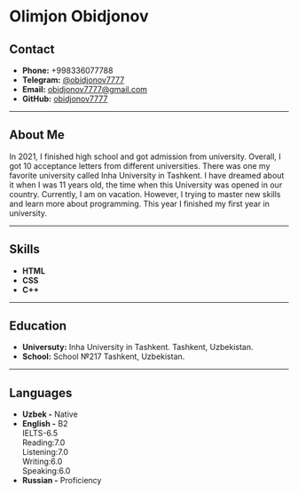 Olimjon Obidjonov
=====
Contact
---
- __Phone:__ +998336077788
- __Telegram:__ [@obidjonov7777](https://t.me/obidjonov7777)
- __Email:__ obidjonov7777@gmail.com
- __GitHub:__ [obidjonov7777](https://github.com/obidjonov7777)
---
About Me
---
<p>In 2021, I finished high school and got admission from university. Overall, I got 10 acceptance letters from different universities.
There was one my favorite university called Inha University in Tashkent. I have dreamed about it when I was 11 years old, 
the time when this University was opened in our country. 
Currently, I am on vacation. However, I trying to master new skills and learn more about programming.
This year I finished my first year in university. </p>

---
Skills
---
- __HTML__
- __CSS__
- __C++__
---
Education
---
- __Universuty:__ Inha University in Tashkent. Tashkent, Uzbekistan.
- __School:__ School №217 Tashkent, Uzbekistan.
---
Languages
---
- __Uzbek -__ Native
- __English -__ B2
 <br>IELTS-6.5
 <br>Reading:7.0
 <br>Listening:7.0
 <br>Writing:6.0
 <br>Speaking:6.0
- __Russian -__ Proficiency



